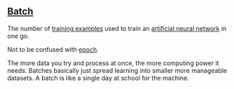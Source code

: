 ## [Batch](#batch)

The number of [training examples](#training-example) used to train an [artificial neural network](#artificial-neural-network) in one go.

Not to be confused with [epoch](#epoch). 

The more data you try and process at once, the more computing power it needs. Batches basically just spread learning into smaller more manageable datasets. A batch is like a single day at school for the machine. 